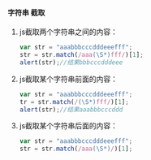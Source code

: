 #### 字符串 截取
1. js截取两个字符串之间的内容：
   ```javascript
   var str = "aaabbbcccdddeeefff";
   str = str.match(/aaa(\S*)fff/)[1];
   alert(str);//结果bbbcccdddeee
   ```
2. js截取某个字符串前面的内容：
   ```javascript
   var str = "aaabbbcccdddeeefff";
   tr = str.match(/(\S*)fff/)[1];
   alert(str);//结果aaabbbcccddd
   ```
3. js截取某个字符串后面的内容：
   ```javascript
   var str = "aaabbbcccdddeeefff";
   str = str.match(/aaa(\S*)/)[1];
   ```

